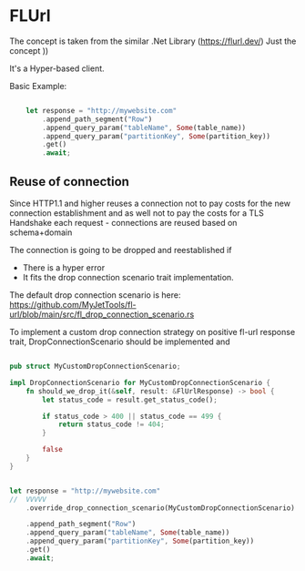 # FLUrl

The concept is taken from the similar .Net Library (https://flurl.dev/)
Just the concept ))

It's a Hyper-based client.


Basic Example:

```rust

    let response = "http://mywebsite.com"
        .append_path_segment("Row")
        .append_query_param("tableName", Some(table_name))
        .append_query_param("partitionKey", Some(partition_key))
        .get()
        .await;
```


## Reuse of connection

Since HTTP1.1 and higher reuses a connection not to pay costs for the new connection establishment 
and as well not to pay the costs for a TLS Handshake each request - connections are reused based on schema+domain

The connection is going to be dropped and reestablished if 
* There is a hyper error
* It fits the drop connection scenario trait implementation.

The default drop connection scenario is here: https://github.com/MyJetTools/fl-url/blob/main/src/fl_drop_connection_scenario.rs

To implement a custom drop connection strategy on positive fl-url response trait, DropConnectionScenario should be implemented and


```rust

pub struct MyCustomDropConnectionScenario;

impl DropConnectionScenario for MyCustomDropConnectionScenario {
    fn should_we_drop_it(&self, result: &FlUrlResponse) -> bool {
        let status_code = result.get_status_code();

        if status_code > 400 || status_code == 499 {
            return status_code != 404;
        }

        false
    }
}


let response = "http://mywebsite.com"
//  VVVVV
    .override_drop_connection_scenario(MyCustomDropConnectionScenario)

    .append_path_segment("Row")
    .append_query_param("tableName", Some(table_name))
    .append_query_param("partitionKey", Some(partition_key))
    .get()
    .await;
```



